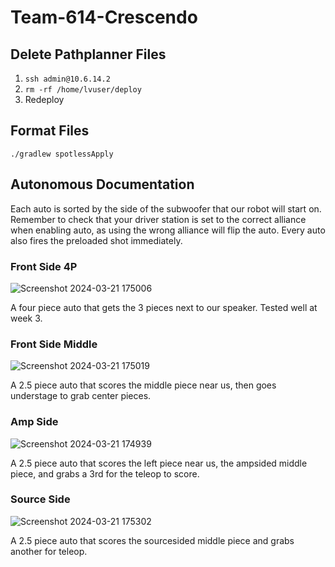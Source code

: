 ﻿# Team-614-Crescendo

## Delete Pathplanner Files

1. `ssh admin@10.6.14.2`
2. `rm -rf /home/lvuser/deploy`
3. Redeploy

## Format Files

```
./gradlew spotlessApply
```

## Autonomous Documentation

Each auto is sorted by the side of the subwoofer that our robot will start on.
Remember to check that your driver station is set to the correct alliance when enabling auto, as using the wrong alliance will flip the auto. Every auto also fires the preloaded shot immediately.

### Front Side 4P

![Screenshot 2024-03-21 175006](https://github.com/team614frc/Team-614-Crescendo/assets/102235153/9dffebad-103d-429b-9ecd-c510db917fb6)

A four piece auto that gets the 3 pieces next to our speaker. Tested well at week 3.

### Front Side Middle

![Screenshot 2024-03-21 175019](https://github.com/team614frc/Team-614-Crescendo/assets/102235153/3546cc26-8220-48c9-b1fb-9db4a081a873)

A 2.5 piece auto that scores the middle piece near us, then goes understage to grab center pieces.

### Amp Side

![Screenshot 2024-03-21 174939](https://github.com/team614frc/Team-614-Crescendo/assets/102235153/dedeb56c-34ef-49f0-bc88-cc92132fdb00)

A 2.5 piece auto that scores the left piece near us, the ampsided middle piece, and grabs a 3rd for the teleop to score.

### Source Side

![Screenshot 2024-03-21 175302](https://github.com/team614frc/Team-614-Crescendo/assets/102235153/1d4665d5-305a-4c1c-a0a3-122789ff2b97)

A 2.5 piece auto that scores the sourcesided middle piece and grabs another for teleop.
